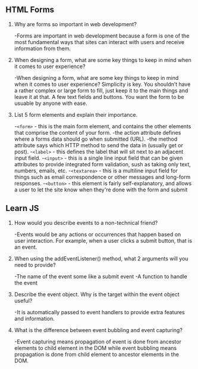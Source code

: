 ## HTML Forms

1. Why are forms so important in web development?

   -Forms are important in web development because a form is one of the most fundamental ways that sites can interact with users and receive information from them.

2. When designing a form, what are some key things to keep in mind when it comes to user experience?

   -When designing a form, what are some key things to keep in mind when it comes to user experience? Simplicity is key. You shouldn’t have a rather complex or large form to fill, just keep it to the main things and leave it at that. A few text fields and buttons. You want the form to be usuable by anyone with ease.

3. List 5 form elements and explain their importance.

   -`<form>` - this is the main form element, and contains the other elements that comprise the content of your form.
   -the action attribute defines where a forms data should go when submitted (URL).
   -the method attribute says which HTTP method to send the data in (usually get or post). -`<label>` - this defines the label that will sit next to an adjacent input field. -`<input>` - this is a single line input field that can be given attributes to provide integrated form validation, sush as taking only text, numbers, emails, etc. -`<textarea>` - this is a multiline input field for things such as email correspondence or other messages and long-form responses. -`<button>` - this element is fairly self-explanatory, and allows a user to let the site know when they're done with the form and submit

## Learn JS

1. How would you describe events to a non-technical friend?

   -Events would be any actions or occurrences that happen based on user interaction. For example, when a user clicks a submit button, that is an event.

2. When using the addEventListener() method, what 2 arguments will you need to provide?

   -The name of the event some like a submit event
   -A function to handle the event

3. Describe the event object. Why is the target within the event object useful?

   -It is automatically passed to event handlers to provide extra features and information.

4. What is the difference between event bubbling and event capturing?

   -Event capturing means propagation of event is done from ancestor elements to child element in the DOM while event bubbling means propagation is done from child element to ancestor elements in the DOM.
